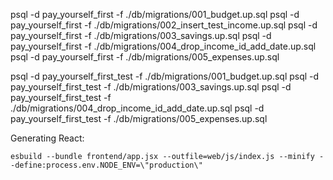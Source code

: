 <!-- Development -->
psql -d pay_yourself_first -f ./db/migrations/001_budget.up.sql
psql -d pay_yourself_first -f ./db/migrations/002_insert_test_income.up.sql
psql -d pay_yourself_first -f ./db/migrations/003_savings.up.sql
psql -d pay_yourself_first -f ./db/migrations/004_drop_income_id_add_date.up.sql
psql -d pay_yourself_first -f ./db/migrations/005_expenses.up.sql

<!-- Testing -->
psql -d pay_yourself_first_test -f ./db/migrations/001_budget.up.sql
psql -d pay_yourself_first_test -f ./db/migrations/003_savings.up.sql
psql -d pay_yourself_first_test -f ./db/migrations/004_drop_income_id_add_date.up.sql
psql -d pay_yourself_first_test -f ./db/migrations/005_expenses.up.sql

Generating React:

```shell
esbuild --bundle frontend/app.jsx --outfile=web/js/index.js --minify --define:process.env.NODE_ENV=\"production\"
```